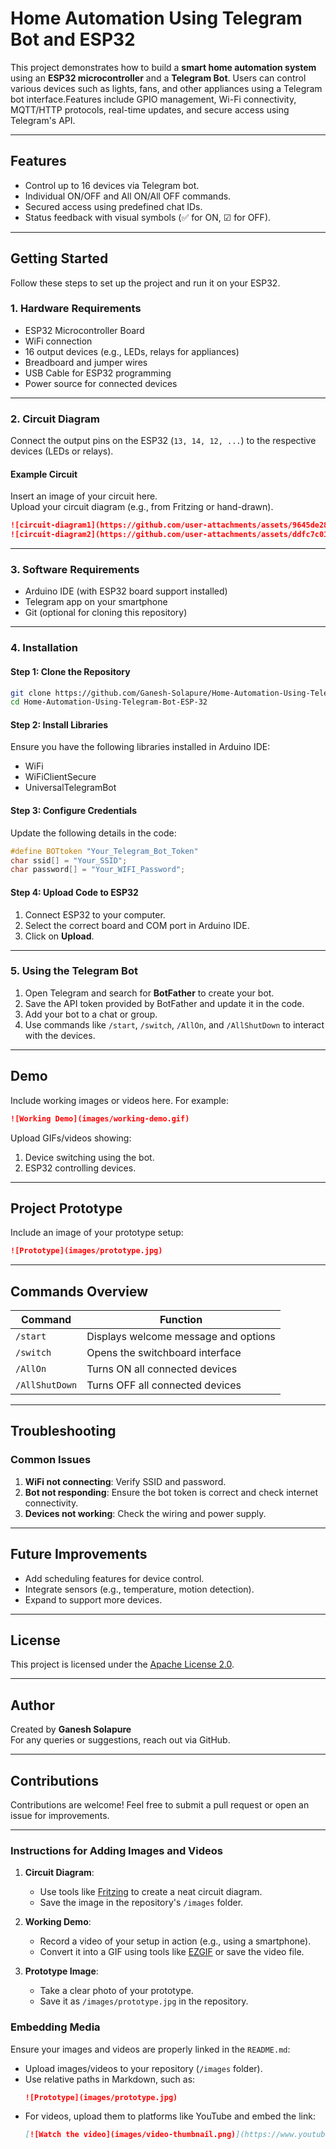 # Home Automation Using Telegram Bot and ESP32

This project demonstrates how to build a **smart home automation system** using an **ESP32 microcontroller** and a **Telegram Bot**. Users can control various devices such as lights, fans, and other appliances using a Telegram bot interface.Features include GPIO management, Wi-Fi connectivity, MQTT/HTTP protocols, real-time updates, and secure access using Telegram's API.

---

## Features

- Control up to 16 devices via Telegram bot.
- Individual ON/OFF and All ON/All OFF commands.
- Secured access using predefined chat IDs.
- Status feedback with visual symbols (✅ for ON, ☑ for OFF).

---

## Getting Started

Follow these steps to set up the project and run it on your ESP32.

### **1. Hardware Requirements**

- ESP32 Microcontroller Board
- WiFi connection
- 16 output devices (e.g., LEDs, relays for appliances)
- Breadboard and jumper wires
- USB Cable for ESP32 programming
- Power source for connected devices

---

### **2. Circuit Diagram**

Connect the output pins on the ESP32 (`13, 14, 12, ...`) to the respective devices (LEDs or relays).

#### **Example Circuit**
Insert an image of your circuit here.  
Upload your circuit diagram (e.g., from Fritzing or hand-drawn).  

```markdown
![circuit-diagram1](https://github.com/user-attachments/assets/9645de28-6f31-4427-b6ef-83755b8940c7)
![circuit-diagram2](https://github.com/user-attachments/assets/ddfc7c01-7292-4a4c-8491-b22981cf99b6)

```
---

### **3. Software Requirements**

- Arduino IDE (with ESP32 board support installed)
- Telegram app on your smartphone
- Git (optional for cloning this repository)

---

### **4. Installation**

#### **Step 1: Clone the Repository**
```bash
git clone https://github.com/Ganesh-Solapure/Home-Automation-Using-Telegram-Bot-ESP-32.git
cd Home-Automation-Using-Telegram-Bot-ESP-32
```

#### **Step 2: Install Libraries**

Ensure you have the following libraries installed in Arduino IDE:

- WiFi
- WiFiClientSecure
- UniversalTelegramBot

#### **Step 3: Configure Credentials**

Update the following details in the code:
```c
#define BOTtoken "Your_Telegram_Bot_Token"
char ssid[] = "Your_SSID";
char password[] = "Your_WIFI_Password";
```

#### **Step 4: Upload Code to ESP32**

1. Connect ESP32 to your computer.
2. Select the correct board and COM port in Arduino IDE.
3. Click on **Upload**.

---

### **5. Using the Telegram Bot**

1. Open Telegram and search for **BotFather** to create your bot.
2. Save the API token provided by BotFather and update it in the code.
3. Add your bot to a chat or group.
4. Use commands like `/start`, `/switch`, `/AllOn`, and `/AllShutDown` to interact with the devices.

---

## Demo

Include working images or videos here. For example:
```markdown
![Working Demo](images/working-demo.gif)
```

Upload GIFs/videos showing:
1. Device switching using the bot.
2. ESP32 controlling devices.

---

## Project Prototype

Include an image of your prototype setup:
```markdown
![Prototype](images/prototype.jpg)
```

---

## Commands Overview

| Command        | Function                                      |
|----------------|----------------------------------------------|
| `/start`       | Displays welcome message and options         |
| `/switch`      | Opens the switchboard interface              |
| `/AllOn`       | Turns ON all connected devices               |
| `/AllShutDown` | Turns OFF all connected devices              |

---

## Troubleshooting

### **Common Issues**
1. **WiFi not connecting**: Verify SSID and password.
2. **Bot not responding**: Ensure the bot token is correct and check internet connectivity.
3. **Devices not working**: Check the wiring and power supply.

---

## Future Improvements

- Add scheduling features for device control.
- Integrate sensors (e.g., temperature, motion detection).
- Expand to support more devices.

---

## License

This project is licensed under the [Apache License 2.0](LICENSE).

---

## Author

Created by **Ganesh Solapure**  
For any queries or suggestions, reach out via GitHub.

---

## Contributions

Contributions are welcome! Feel free to submit a pull request or open an issue for improvements.

---

### **Instructions for Adding Images and Videos**

1. **Circuit Diagram**:  
   - Use tools like [Fritzing](https://fritzing.org/) to create a neat circuit diagram.
   - Save the image in the repository's `/images` folder.

2. **Working Demo**:  
   - Record a video of your setup in action (e.g., using a smartphone).
   - Convert it into a GIF using tools like [EZGIF](https://ezgif.com/video-to-gif) or save the video file.

3. **Prototype Image**:  
   - Take a clear photo of your prototype.
   - Save it as `/images/prototype.jpg` in the repository.

### **Embedding Media**
Ensure your images and videos are properly linked in the `README.md`:
- Upload images/videos to your repository (`/images` folder).
- Use relative paths in Markdown, such as:
  ```markdown
  ![Prototype](images/prototype.jpg)
  ```
- For videos, upload them to platforms like YouTube and embed the link:
  ```markdown
  [![Watch the video](images/video-thumbnail.png)](https://www.youtube.com/watch?v=example)
  ```

